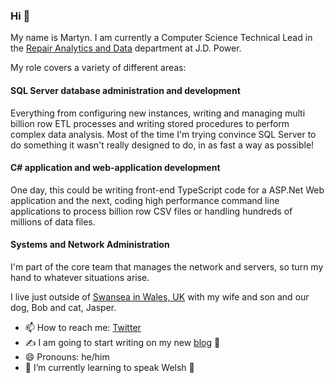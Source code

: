 ### Hi 👋

My name is Martyn. I am currently a Computer Science Technical Lead in the [Repair Analytics and Data](https://www.jdpower.com/business/we-predict) department at J.D. Power.

My role covers a variety of different areas:

#### SQL Server database administration and development

Everything from configuring new instances, writing and managing multi billion row ETL processes and writing stored procedures to perform complex data analysis. Most of the time I'm trying convince SQL Server to do something it wasn't really designed to do, in as fast a way as possible!

#### C# application and web-application development

One day, this could be writing front-end TypeScript code for a ASP.Net Web application and the next, coding high performance command line applications to process billion row CSV files or handling hundreds of millions of data files.

#### Systems and Network Administration

I'm part of the core team that manages the network and servers, so turn my hand to whatever situations arise.

I live just outside of [Swansea in Wales, UK](https://www.google.com/maps/place/Swansea/@51.6255141,-3.9655064,14z/data=!3m1!4b1!4m5!3m4!1s0x486e45555a4e97b1:0x3d77128e2fe7cb74!8m2!3d51.62144!4d-3.943646) with my wife and son and our dog, Bob and cat, Jasper.

- 📫 How to reach me: [Twitter](https://www.twitter.com/thurboman)
- ✍️ I am going to start writing on my new [blog](https://martynjones87.github.io) 🤞
- 😄 Pronouns: he/him
- 🌱 I’m currently learning to speak Welsh 🏴󠁧󠁢󠁷󠁬󠁳󠁿

<!--
**MartynJones87/MartynJones87** is a ✨ _special_ ✨ repository because its `README.md` (this file) appears on your GitHub profile.

Here are some ideas to get you started:

- 🔭 I’m currently working on ...
- 🌱 I’m currently learning ...
- 👯 I’m looking to collaborate on ...
- 🤔 I’m looking for help with ...
- 💬 Ask me about ...
- 📫 How to reach me: [Twitter](https://www.twitter.com/thurboman)
- 😄 Pronouns: he/him
- ⚡ Fun fact: ...
-->
